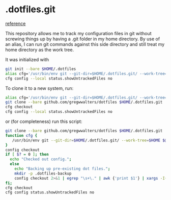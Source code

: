 .dotfiles.git
=============

[reference](https://www.atlassian.com/git/tutorials/dotfiles)

This repository allows me to track my configuration files in git without
screwing things up by having a .git folder in my home directory. By use of an
alias, I can run git commands against this side directory and still treat my
home directory as the work tree.

It was initialized with

```sh
git init --bare $HOME/.dotfiles
alias cfg='/usr/bin/env git --git-dir=$HOME/.dotfiles.git/ --work-tree=$HOME'
cfg config --local status.showUntrackedFiles no
```

To clone it to a new system, run:

```sh
alias cfg='/usr/bin/env git --git-dir=$HOME/.dotfiles.git/ --work-tree=$HOME'
git clone --bare github.com/gregwwalters/dotfiles $HOME/.dotfiles.git
cfg checkout
cfg config --local status.showUntrackedFiles no
```

or (for completeness) run this script:

```sh
git clone --bare github.com/gregwwalters/dotfiles $HOME/.dotfiles.git
function cfg {
   /usr/bin/env git --git-dir=$HOME/.dotfiles.git/ --work-tree=$HOME $@
}
config checkout
if [ $? = 0 ]; then
  echo "Checked out config.";
  else
    echo "Backing up pre-existing dot files.";
    mkdir -p .dotfiles-backup
    config checkout 2>&1 | egrep "\s+\." | awk {'print $1'} | xargs -I{} mv {} .dotfiles-backup/{}
fi;
cfg checkout
cfg config status.showUntrackedFiles no
```

